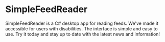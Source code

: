 # SimpleFeedReader
SimpleFeedReader is a C# desktop app for reading feeds. We've made it accessible for users with disabilities. The interface is simple and easy to use. Try it today and stay up to date with the latest news and information!
